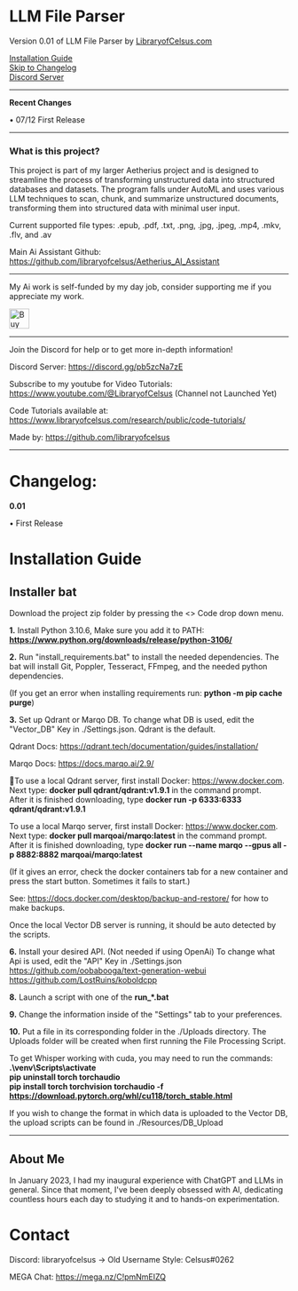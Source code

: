 # LLM File Parser
Version 0.01 of LLM File Parser by [LibraryofCelsus.com](https://www.libraryofcelsus.com)  
  
[Installation Guide](#installation-guide)  
[Skip to Changelog](#changelog)  
[Discord Server](https://discord.gg/pb5zcNa7zE)

------
**Recent Changes**

• 07/12 First Release

------

### What is this project?

This project is part of my larger Aetherius project and is designed to streamline the process of transforming unstructured data into structured databases and datasets. The program falls under AutoML and uses various LLM techniques to scan, chunk, and summarize unstructured documents, transforming them into structured data with minimal user input.  

Current supported file types: .epub, .pdf, .txt, .png, .jpg, .jpeg, .mp4, .mkv, .flv, and .av  

Main Ai Assistant Github: https://github.com/libraryofcelsus/Aetherius_AI_Assistant  

------

My Ai work is self-funded by my day job, consider supporting me if you appreciate my work.

<a href='https://ko-fi.com/libraryofcelsus' target='_blank'><img height='36' style='border:0px;height:36px;' src='https://storage.ko-fi.com/cdn/kofi3.png?v=3' border='0' alt='Buy Me a Coffee at ko-fi.com' /></a>

------

Join the Discord for help or to get more in-depth information!

Discord Server: https://discord.gg/pb5zcNa7zE

Subscribe to my youtube for Video Tutorials: https://www.youtube.com/@LibraryofCelsus (Channel not Launched Yet)

Code Tutorials available at: https://www.libraryofcelsus.com/research/public/code-tutorials/

Made by: https://github.com/libraryofcelsus


------


# Changelog: 
**0.01** 

• First Release


# Installation Guide

## Installer bat

Download the project zip folder by pressing the <> Code drop down menu.

**1.** Install Python 3.10.6, Make sure you add it to PATH: **https://www.python.org/downloads/release/python-3106/**

**2.** Run "install_requirements.bat" to install the needed dependencies.  The bat will install Git, Poppler, Tesseract, FFmpeg, and the needed python dependencies.  

(If you get an error when installing requirements run: **python -m pip cache purge**)

**3.** Set up Qdrant or Marqo DB.  To change what DB is used, edit the "Vector_DB" Key in ./Settings.json.  Qdrant is the default. 

Qdrant Docs: https://qdrant.tech/documentation/guides/installation/   

Marqo Docs: https://docs.marqo.ai/2.9/  

To use a local Qdrant server, first install Docker: https://www.docker.com.  
Next type: **docker pull qdrant/qdrant:v1.9.1** in the command prompt.  
After it is finished downloading, type **docker run -p 6333:6333 qdrant/qdrant:v1.9.1**  

To use a local Marqo server, first install Docker: https://www.docker.com.  
Next type: **docker pull marqoai/marqo:latest** in the command prompt.  
After it is finished downloading, type **docker run --name marqo --gpus all -p 8882:8882 marqoai/marqo:latest**   

(If it gives an error, check the docker containers tab for a new container and press the start button.  Sometimes it fails to start.)  

See: https://docs.docker.com/desktop/backup-and-restore/ for how to make backups.  

Once the local Vector DB server is running, it should be auto detected by the scripts.   

**6.** Install your desired API.  (Not needed if using OpenAi)  To change what Api is used, edit the "API" Key in ./Settings.json  
https://github.com/oobabooga/text-generation-webui  
https://github.com/LostRuins/koboldcpp  

**8.** Launch a script with one of the **run_*.bat**  

**9.** Change the information inside of the "Settings" tab to your preferences.  

**10.** Put a file in its corresponding folder in the ./Uploads directory.  The Uploads folder will be created when first running the File Processing Script.  

To get Whisper working with cuda, you may need to run the commands:    
**.\venv\Scripts\activate**   
**pip uninstall torch torchaudio**   
**pip install torch torchvision torchaudio -f https://download.pytorch.org/whl/cu118/torch_stable.html**  


If you wish to change the format in which data is uploaded to the Vector DB, the upload scripts can be found in ./Resources/DB_Upload  

-----

## About Me

In January 2023, I had my inaugural experience with ChatGPT and LLMs in general. Since that moment, I've been deeply obsessed with AI, dedicating countless hours each day to studying it and to hands-on experimentation.

# Contact
Discord: libraryofcelsus      -> Old Username Style: Celsus#0262

MEGA Chat: https://mega.nz/C!pmNmEIZQ